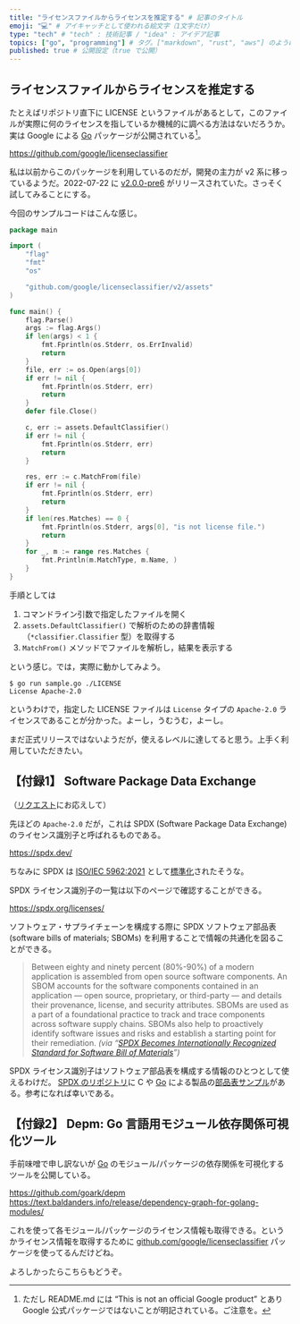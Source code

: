 ```yaml
---
title: "ライセンスファイルからライセンスを推定する" # 記事のタイトル
emoji: "💻" # アイキャッチとして使われる絵文字（1文字だけ）
type: "tech" # "tech" : 技術記事 / "idea" : アイデア記事
topics: ["go", "programming"] # タグ。["markdown", "rust", "aws"] のように指定する
published: true # 公開設定（true で公開）
---
```


## ライセンスファイルからライセンスを推定する

たとえばリポジトリ直下に LICENSE というファイルがあるとして，このファイルが実際に何のライセンスを指しているか機械的に調べる方法はないだろうか。実は Google による [Go] パッケージが公開されている[^g1]。

[^g1]: ただし README.md には “This is not an official Google product” とあり Google 公式パッケージではないことが明記されている。ご注意を。

https://github.com/google/licenseclassifier

私は以前からこのパッケージを利用しているのだが，開発の主力が v2 系に移っているようだ。2022-07-22 に [v2.0.0-pre6](https://github.com/google/licenseclassifier/releases/tag/v2.0.0-pre6) がリリースされていた。さっそく試してみることにする。

今回のサンプルコードはこんな感じ。

```go:sample.go
package main

import (
    "flag"
    "fmt"
    "os"

    "github.com/google/licenseclassifier/v2/assets"
)

func main() {
    flag.Parse()
    args := flag.Args()
    if len(args) < 1 {
        fmt.Fprintln(os.Stderr, os.ErrInvalid)
        return
    }
    file, err := os.Open(args[0])
    if err != nil {
        fmt.Fprintln(os.Stderr, err)
        return
    }
    defer file.Close()

    c, err := assets.DefaultClassifier()
    if err != nil {
        fmt.Fprintln(os.Stderr, err)
        return
    }

    res, err := c.MatchFrom(file)
    if err != nil {
        fmt.Fprintln(os.Stderr, err)
        return
    }
    if len(res.Matches) == 0 {
        fmt.Fprintln(os.Stderr, args[0], "is not license file.")
        return
    }
    for _, m := range res.Matches {
        fmt.Println(m.MatchType, m.Name, )
    }
}
```

手順としては

1. コマンドライン引数で指定したファイルを開く
2. `assets.DefaultClassifier()` で解析のための辞書情報（`*classifier.Classifier` 型）を取得する
3. `MatchFrom()` メソッドでファイルを解析し，結果を表示する

という感じ。では，実際に動かしてみよう。

```
$ go run sample.go ./LICENSE 
License Apache-2.0
```

というわけで，指定した LICENSE ファイルは `License` タイプの `Apache-2.0` ライセンスであることが分かった。よーし，うむうむ，よーし。

まだ正式リリースではないようだが，使えるレベルに達してると思う。上手く利用していただきたい。

## 【付録1】 Software Package Data Exchange

（[リクエスト](https://twitter.com/fu7mu4/status/1556141959755886593)にお応えして）

先ほどの `Apache-2.0` だが，これは SPDX (Software Package Data Exchange) のライセンス識別子と呼ばれるものである。

https://spdx.dev/

ちなみに SPDX は [ISO/IEC 5962:2021](https://www.iso.org/standard/81870.html) として[標準化](https://www.linuxfoundation.org/press-release/spdx-becomes-internationally-recognized-standard-for-software-bill-of-materials/ "SPDX Becomes Internationally Recognized Standard for Software Bill of Materials - Linux Foundation")されたそうな。

SPDX ライセンス識別子の一覧は以下のページで確認することができる。

https://spdx.org/licenses/

ソフトウェア・サプライチェーンを構成する際に SPDX ソフトウェア部品表 (software bills of materials; SBOMs) を利用することで情報の共通化を図ることができる。

> Between eighty and ninety percent (80%-90%) of a modern application is assembled from open source software components. An SBOM accounts for the software components contained in an application — open source, proprietary, or third-party — and details their provenance, license, and security attributes. SBOMs are used as a part of a foundational practice to track and trace components across software supply chains. SBOMs also help to proactively identify software issues and risks and establish a starting point for their remediation.
*(via “[SPDX Becomes Internationally Recognized Standard for Software Bill of Materials](https://www.linuxfoundation.org/press-release/spdx-becomes-internationally-recognized-standard-for-software-bill-of-materials/)”)*

SPDX ライセンス識別子はソフトウェア部品表を構成する情報のひとつとして使えるわけだ。 [SPDX のリポジトリ](https://github.com/spdx)に C や [Go] による製品の[部品表サンプル](https://github.com/spdx/spdx-examples)がある。参考になれば幸いである。

## 【付録2】 Depm: Go 言語用モジュール依存関係可視化ツール

手前味噌で申し訳ないが [Go] のモジュール/パッケージの依存関係を可視化するツールを公開している。

https://github.com/goark/depm
https://text.baldanders.info/release/dependency-graph-for-golang-modules/

これを使って各モジュール/パッケージのライセンス情報も取得できる。というかライセンス情報を取得するために [github.com/google/licenseclassifier](https://github.com/google/licenseclassifier) パッケージを使ってるんだけどね。

よろしかったらこちらもどうぞ。

[Go]: https://go.dev/ "The Go Programming Language"
